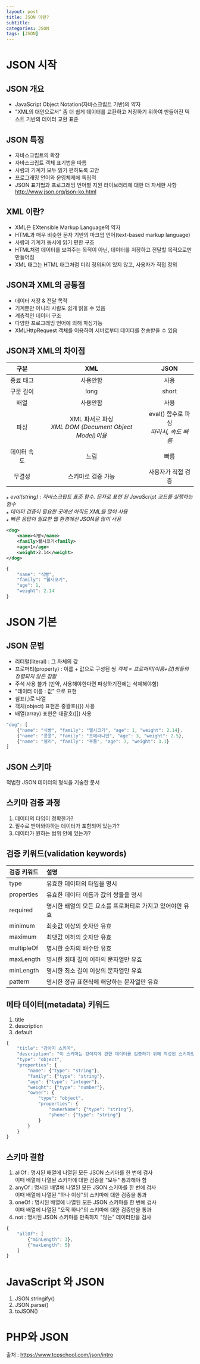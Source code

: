 ```yaml
---
layout: post
title: JSON 이란?
subtitle: 
categories: JSON
tags: [JSON]
---
```

# JSON 시작
## JSON 개요
* JavaScript Object Notation(자바스크립트 기반)의 약자
* "XML의 대안으로서" 좀 더 쉽게 데이터를 교환하고 저장하기 위하여 만들어진 텍스트 기반의 데이터 교환 표준


## JSON 특징
* 자바스크립트의 확장
* 자바스크립트 객체 표기법을 따름
* 사람과 기계가 모두 읽기 편하도록 고안
* 프로그래밍 언어와 운영체제에 독립적
* JSON 표기법과 프로그래밍 언어별 지원 라이브러리에 대한 더 자세한 사항  
  <http://www.json.org/json-ko.html>


## XML 이란?
* XML은 EXtensible Markup Language의 약자 
* HTML과 매우 비슷한 문자 기반의 마크업 언어(text-based markup language)
* 사람과 기계가 동시에 읽기 편한 구조
* HTML처럼 데이터를 보여주는 목적이 아닌, 데이터를 저장하고 전달할 목적으로만 만들어짐
* XML 태그는 HTML 태그처럼 미리 정의되어 있지 않고, 사용자가 직접 정의


## JSON과 XML의 공통점
* 데이터 저장 & 전달 목적
* 기계뿐만 아니라 사람도 쉽게 읽을 수 있음
* 계층적인 데이터 구조
* 다양한 프로그래밍 언어에 의해 파싱가능
* XMLHttpRequest 객체를 이용하여 서버로부터 데이터를 전송받을 수 있음


## JSON과 XML의 차이점

 구분        |   XML            | JSON 
:--------:  | :--------:       | :--------:
 종료 태그    | 사용안함           | 사용 
 구문 길이    | long             | short 
 배열        | 사용안함           | 사용 
 파싱        | XML 파서로 파싱 <br>*XML DOM (Document Object Model)이용*  | eval() 함수로 파싱<br>*따라서, 속도 빠름*
 데이터 속도   | 느림              | 빠름 
 무결성       | 스키마로 검증 가능   | 사용자가 직접 검증  

  *⁎ eval(string) : 자바스크립트 표준 함수. 문자로 표현 된 JavaScript 코드를 실행하는 함수*  
  *⁎ 데이터 검증이 필요한 곳에선 아직도 XML을 많이 사용*  
  *⁎ 빠른 응답이 필요한 웹 환경에선 JSON을 많이 사용*


```XML
<dog>
    <name>식빵</name>
    <family>웰시코기<family>
    <age>1</age>
    <weight>2.14</weight>
</dog>
```
```javascript
{
    "name": "식빵",
    "family": "웰시코기",
    "age": 1,
    "weight": 2.14
}
```

# JSON 기본
## JSON 문법
* 리터럴(literal) : 그 자체의 값
* 프로퍼티(property) : 이름 + 값으로 구성된 쌍
  *객체 = 프로퍼티(이름+값)쌍들의 정렬되지 않은 집합*
* 주석 사용 불가 (만약, 사용해야한다면 파싱하기전에는 삭제해야함)
* "데이터 이름 : 값" 으로 표현
* 쉼표(,)로 나열
* 객체(object) 표현은 중괄호({}) 사용
* 배열(array) 표현은 대괄호([]) 사용

```javascript
"dog": [
    {"name": "식빵", "family": "웰시코기", "age": 1, "weight": 2.14},
    {"name": "콩콩", "family": "포메라니안", "age": 3, "weight": 2.5},
    {"name": "젤리", "family": "푸들", "age": 7, "weight": 3.1}
]
```

## JSON 스키마
적법한 JSON 데이터의 형식을 기술한 문서

## 스키마 검증 과정
1. 데이터의 타입이 정확한가?
2. 필수로 받아와야하는 데이터가 포함되어 있는가?
3. 데이터가 원하는 범위 안에 있는가?

## 검증 키워드(validation keywords)
| 검증 키워드	   | 설명 | 
| :-----      | :----- | 
| type        | 유효한 데이터의 타입을 명시 | 
| properties	| 유효한 데이터 이름과 값의 쌍들을 명시 | 
| required	  | 명시한 배열의 모든 요소를 프로퍼티로 가지고 있어야만 유효 | 
| minimum	    | 최솟값 이상의 숫자만 유효 | 
| maximum	    | 최댓값 이하의 숫자만 유효 | 
| multipleOf	| 명시한 숫자의 배수만 유효 | 
| maxLength	  | 명시한 최대 길이 이하의 문자열만 유효 | 
| minLength 	| 명시한 최소 길이 이상의 문자열만 유효 | 
| pattern	    | 명시한 정규 표현식에 해당하는 문자열만 유효 | 


## 메타 데이터(metadata) 키워드
1. title
2. description
3. default


```javascript
{
    "title": "강아지 스키마",
    "description": "이 스키마는 강아지에 관한 데이터를 검증하기 위해 작성된 스키마임.",
    "type": "object",
    "properties": {
        "name": {"type": "string"},
        "family": {"type": "string"},
        "age": {"type": "integer"},
        "weight": {"type": "number"},
        "owner": {
            "type": "object",
            "properties": {
                "ownerName": {"type": "string"},
                "phone": {"type": "string"}
            }
        }
    }
}
```


## 스키마 결합
1. allOf : 명시된 배열에 나열된 모든 JSON 스키마를 한 번에 검사    
           이때 배열에 나열된 스키마에 대한 검증을 "모두" 통과해야 함
2. anyOf : 명시된 배열에 나열된 모든 JSON 스키마를 한 번에 검사  
           이때 배열에 나열된 "하나 이상"의 스키마에 대한 검증을 통과
3. oneOf : 명시된 배열에 나열된 모든 JSON 스키마를 한 번에 검사  
           이때 배열에 나열된 "오직 하나"의 스키마에 대한 검증만을 통과
4. not : 명시된 JSON 스키마를 만족하지 "않는" 데이터만을 검사


```javascript
{
    "allOf": [
        {"minLength": 3},
        {"maxLength": 5}
    ]
}
```

# JavaScript 와 JSON
1. JSON.stringify()
2. JSON.parse()
3. toJSON()


# PHP와 JSON





출처 : <https://www.tcpschool.com/json/intro>

